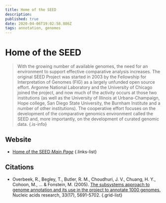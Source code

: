 ```yaml
---
title: Home of the SEED
description: 
published: true
date: 2020-04-06T19:02:58.886Z
tags: annotation, genomes
---
```


# Home of the SEED

> With the growing number of available genomes, the need for an environment to support effective comparative analysis increases. The original SEED Project was started in 2003 by the Fellowship for Interpretation of Genomes (FIG) as a largely unfunded open source effort. Argonne National Laboratory and the University of Chicago joined the project, and now much of the activity occurs at those two institutions (as well as the University of Illinois at Urbana-Champaign, Hope college, San Diego State University, the Burnham Institute and a number of other institutions). The cooperative effort focuses on the development of the comparative genomics environment called the SEED and, more importantly, on the development of curated genomic data.
{.is-info}

## Website

- [Home of the SEED *Main Page*](http://www.theseed.org/wiki/Main_Page)
{.links-list}

## Citations

- Overbeek, R., Begley, T., Butler, R. M., Choudhuri, J. V., Chuang, H. Y., Cohoon, M., ... & Fonstein, M. (2005). [The subsystems approach to genome annotation and its use in the project to annotate 1000 genomes.](https://academic.oup.com/nar/article/33/17/5691/1067791) Nucleic acids research, 33(17), 5691-5702.
{.grid-list}